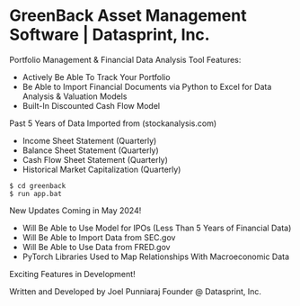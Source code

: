 # GreenBack Asset Management Software | Datasprint, Inc.

Portfolio Management & Financial Data Analysis Tool Features:
  - Actively Be Able To Track Your Portfolio
  - Be Able to Import Financial Documents via Python 
    to Excel for Data Analysis & Valuation Models
  - Built-In Discounted Cash Flow Model

Past 5 Years of Data Imported from (stockanalysis.com)
  - Income Sheet Statement (Quarterly)
  - Balance Sheet Statement (Quarterly)
  - Cash Flow Sheet Statement (Quarterly)
  - Historical Market Capitalization (Quarterly)

```
$ cd greenback
$ run app.bat
```

New Updates Coming in May 2024!
  - Will Be Able to Use Model for IPOs (Less Than 5 Years of Financial Data)
  - Will Be Able to Import Data from SEC.gov
  - Will Be Able to Use Data from FRED.gov
  - PyTorch Libraries Used to Map Relationships With Macroeconomic Data

Exciting Features in Development!

Written and Developed by Joel Punniaraj
Founder @ Datasprint, Inc.